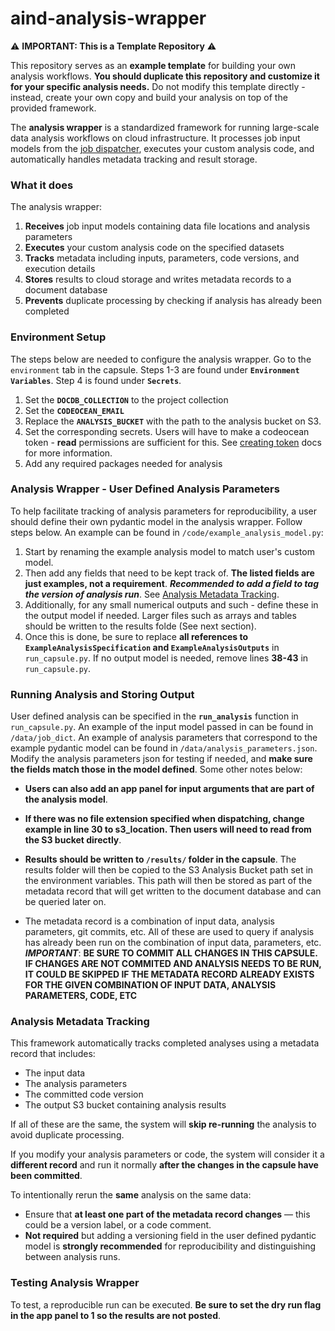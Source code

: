 # aind-analysis-wrapper

⚠️ **IMPORTANT: This is a Template Repository** ⚠️

This repository serves as an **example template** for building your own analysis workflows. **You should duplicate this repository and customize it for your specific analysis needs.** Do not modify this template directly - instead, create your own copy and build your analysis on top of the provided framework.

The **analysis wrapper** is a standardized framework for running large-scale data analysis workflows on cloud infrastructure. It processes job input models from the [job dispatcher](https://github.com/AllenNeuralDynamics/aind-analysis-job-dispatch), executes your custom analysis code, and automatically handles metadata tracking and result storage.

### What it does

The analysis wrapper:
1. **Receives** job input models containing data file locations and analysis parameters
2. **Executes** your custom analysis code on the specified datasets
3. **Tracks** metadata including inputs, parameters, code versions, and execution details
4. **Stores** results to cloud storage and writes metadata records to a document database
5. **Prevents** duplicate processing by checking if analysis has already been completed

### Environment Setup
The steps below are needed to configure the analysis wrapper. Go to the `environment` tab in the capsule. Steps 1-3 are found under **`Environment Variables`**. Step 4 is found under **`Secrets`**.
1. Set the **`DOCDB_COLLECTION`** to the project collection
2. Set the **`CODEOCEAN_EMAIL`** 
3. Replace the **`ANALYSIS_BUCKET`** with the path to the analysis bucket on S3.
4. Set the corresponding secrets. Users will have to make a codeocean token - **read** permissions are sufficient for this. See [creating token](https://docs.codeocean.com/user-guide/code-ocean-api/authentication#to-create-an-access-token) docs for more information.
5. Add any required packages needed for analysis

### Analysis Wrapper - User Defined Analysis Parameters
To help facilitate tracking of analysis parameters for reproducibility, a user should define their own pydantic model in the analysis wrapper. Follow steps below. An example can be found in `/code/example_analysis_model.py`:

1. Start by renaming the example analysis model to match user's custom model.
2. Then add any fields that need to be kept track of. **The listed fields are just examples, not a requirement**. ***Recommended to add a field to tag the version of analysis run***. See [Analysis Metadata Tracking](#analysis-metadata-tracking).
3. Additionally, for any small numerical outputs and such - define these in the output model if needed. Larger files such as arrays and tables should be written to the results folde (See next section).
4. Once this is done, be sure to replace **all references to `ExampleAnalysisSpecification` and `ExampleAnalysisOutputs`** in `run_capsule.py`. If no output model is needed, remove lines **38-43** in `run_capsule.py`.

### Running Analysis and Storing Output
User defined analysis can be specified in the **`run_analysis`** function in `run_capsule.py`. An example of the input model passed in can be found in `/data/job_dict`. An example of analysis parameters that correspond to the example pydantic model can be found in `/data/analysis_parameters.json`. Modify the analysis parameters json for testing if needed, and **make sure the fields match those in the model defined**. Some other notes below:

* **Users can also add an app panel for input arguments that are part of the analysis model**.

* **If there was no file extension specified when dispatching, change example in line 30 to s3_location. Then users will need to read from the S3 bucket directly**.

* **Results should be written to **`/results/`** folder in the capsule**. The results folder will then be copied to the S3 Analysis Bucket path set in the environment variables. This path will then be stored as part of the metadata record that will get written to the document database and can be queried later on.

* The metadata record is a combination of input data, analysis parameters, git commits, etc. All of these are used to query if analysis has already been run on the combination of input data, parameters, etc. ***IMPORTANT***: **BE SURE TO COMMIT ALL CHANGES IN THIS CAPSULE. IF CHANGES ARE NOT COMMITED AND ANALYSIS NEEDS TO BE RUN, IT COULD BE SKIPPED IF THE METADATA RECORD ALREADY EXISTS FOR THE GIVEN COMBINATION OF INPUT DATA, ANALYSIS PARAMETERS, CODE, ETC**

### Analysis Metadata Tracking

This framework automatically tracks completed analyses using a metadata record that includes:
- The input data
- The analysis parameters
- The committed code version
- The output S3 bucket containing analysis results

If all of these are the same, the system will **skip re-running** the analysis to avoid duplicate processing.

If you modify your analysis parameters or code, the system will consider it a **different record** and run it normally **after the changes in the capsule have been committed**.

To intentionally rerun the **same** analysis on the same data:
- Ensure that **at least one part of the metadata record changes** — this could be a version label, or a code comment.
- **Not required** but adding a versioning field in the user defined pydantic model is **strongly recommended** for reproducibility and distinguishing between analysis runs.

### Testing Analysis Wrapper
To test, a reproducible run can be executed. **Be sure to set the dry run flag in the app panel to 1 so the results are not posted**.
